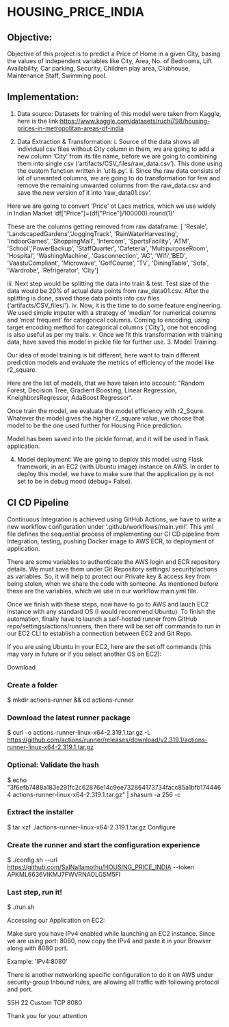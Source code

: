 # HOUSING_PRICE_INDIA

## Objective:

Objective of this project is to predict a Price of Home in a given City, basing the values of independent variables like City, Area, No. of Bedrooms, Lift Availability, Car parking, Security, Children play area, Clubhouse, Maintenance Staff, Swimming pool.

## Implementation:

1.	Data source:
Datasets for training of this model were taken from Kaggle, here is the link:https://www.kaggle.com/datasets/ruchi798/housing-prices-in-metropolitan-areas-of-india

2.	Data Extraction & Transformation:
i.	Source of the data shows all individual csv files without City column in them, we are going to add a new column ‘City’ from its file name, before we are going to combining them into single csv (‘artifacts/CSV_files/raw_data.csv’). This done using the custom function written in ‘utils.py’. 
ii.	Since the raw data consists of lot of unwanted columns, we are going to do transformation for few and remove the remaining unwanted columns from the raw_data.csv and save the new version of it into ‘raw_data01.csv’.

Here we are going to convert 'Price' ot Lacs metrics, which we use widely in Indian Market
            ‘df["Price"]=(df["Price"]/100000).round(1)‘

These are the columns getting removed from raw dataframe: 
            [ 'Resale', 'LandscapedGardens','JoggingTrack', 'RainWaterHarvesting', 'IndoorGames', 'ShoppingMall', 'Intercom', 'SportsFacility', 'ATM', 'School','PowerBackup', 'StaffQuarter', 'Cafeteria', 'MultipurposeRoom', 'Hospital', 'WashingMachine', 'Gasconnection', 'AC', 'Wifi','BED', 'VaastuCompliant', 'Microwave', 'GolfCourse', 'TV', 'DiningTable', 'Sofa', 'Wardrobe', 'Refrigerator', 'City']

iii.	Next step would be splitting the data into train & test. Test size of the data would be 20% of actual data points from raw_data01.csv. After the splitting is done, saved those data points into csv files (‘artifacts/CSV_files/’). 
iv.	Now, it is the time to do some feature engineering.
We used simple imputer with a strategy of ‘median’ for numerical columns and ‘most frequent’ for categorical columns. Coming to encoding, using target encoding method for categorical columns (‘City’), one hot encoding is also useful as per my trails.
v.	Once we fit this transformation with training data, have saved this model in pickle file for further use.
3.	Model Training:

Our idea of model training is bit different, here want to train different prediction models and evaluate the metrics of efficiency of the model like r2_square. 

Here are the list of models, that we have taken into account:
"Random Forest, Decision Tree, Gradient Boosting, Linear Regression, 
KneighborsRegressor, AdaBoost Regressor“. 

Once train the model, we evaluate the model efficiency with r2_Squre. Whatever the model gives the higher r2_square value, we choose that model to be the one used further for Housing Price prediction.

Model has been saved into the pickle format, and it will be used in flask application.

4.	Model deployment:
We are going to deploy this model using Flask framework, in an EC2 (with Ubuntu image) instance on AWS. In order to deploy this model, we have to make sure that the application.py is not set to be in debug mood (debug= False).



## CI CD Pipeline

Continuous Integration is achieved using GitHub Actions, we have to write a new workflow configuration under ‘.github/workflows/main.yml’. This yml file defines the sequential process of implementing our CI CD pipeline from Integration, testing, pushing Docker image to AWS ECR, to deployment of application. 

There are some variables to authenticate the AWS login and ECR repository details. We must save them under Git Repository settings/ security/actions as variables. So, it will help to protect our Private key & access key from being stolen, when we share the code with someone. As mentioned before these are the variables, which we use in our workflow main.yml file. 

Once we finish with these steps, now have to go to AWS and lauch EC2 instance with any standard OS (I would recommend Ubuntu). To finish the automation, finally have to launch a self-hosted runner from GitHub repo/settings/actions/runners, then there will be set off commands to run in our EC2 CLI to establish a connection between EC2 and Git Repo. 

If you are using Ubuntu in your EC2, here are the set off commands (this may vary in future or if you select another OS on EC2):

Download
### Create a folder
$ mkdir actions-runner && cd actions-runner
### Download the latest runner package
$ curl -o actions-runner-linux-x64-2.319.1.tar.gz -L https://github.com/actions/runner/releases/download/v2.319.1/actions-runner-linux-x64-2.319.1.tar.gz
### Optional: Validate the hash
$ echo "3f6efb7488a183e291fc2c62876e14c9ee732864173734facc85a1bfb1744464 actions-runner-linux-x64-2.319.1.tar.gz" | shasum -a 256 -c
### Extract the installer
$ tar xzf ./actions-runner-linux-x64-2.319.1.tar.gz
Configure
### Create the runner and start the configuration experience
$ ./config.sh --url https://github.com/SaINallamothu/HOUSING_PRICE_INDIA --token APKML6636VIKMJ7FWVRNAOLG5M5FI
### Last step, run it!
$ ./run.sh


Accessing our Application on EC2:

Make sure you have IPv4 enabled while launching an EC2 instance. Since we are using port: 8080, now copy the IPv4 and paste it in your Browser along with 8080 port.

Example: 'IPv4:8080'

There is another networking specific configuration to do it on AWS under security-group Inbound rules, are allowing all traffic with following protocol and port.

SSH		22
Custom TCP	8080

Thank you for your attention
